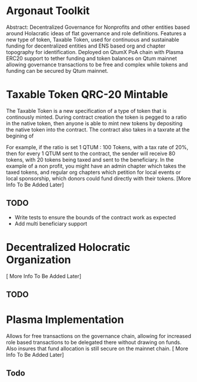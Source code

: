 # Argonaut Toolkit

Abstract: Decentralized Governance for Nonprofits and other entities based around Holacratic ideas of flat governance and role definitions. Features a new type of token, Taxable Token, used for continuous and sustainable funding for decentralized entities and ENS based org and chapter topography for identification. Deployed on QtumX PoA chain with Plasma ERC20 support to tether funding and token balances on Qtum mainnet allowing governance transactions to be free and complex while tokens and funding can be secured by Qtum mainnet. 

# Taxable Token QRC-20 Mintable
The Taxable Token is a new specification of a type of token that is continously minted. During contract creation the token is pegged to a ratio in the native token, then anyone is able to mint new tokens by depositing the native token into the contract. The contract also takes in a taxrate at the begining of 

For example, if the ratio is set 1 QTUM : 100 Tokens, with a tax rate of 20%, then for every 1 QTUM sent to the contract, the sender will receive 80 tokens, with 20 tokens being taxed and sent to the beneficiary. In the example of a non profit, you might have an admin chapter which takes the taxed tokens, and regular org chapters which petition for local events or local sponsorship, which donors could fund directly with their tokens. 
[More Info To Be Added Later]

## TODO
- Write tests to ensure the bounds of the contract work as expected
- Add multi beneficiary support

# Decentralized Holocratic Organization
[ More Info To Be Added Later]
## TODO

# Plasma Implementation
Allows for free transactions on the governance chain, allowing for increased role based transactions to be delegated there without drawing on funds. Also insures that fund allocation is still secure on the mainnet chain. 
[ More Info To Be Added Later]
## Todo